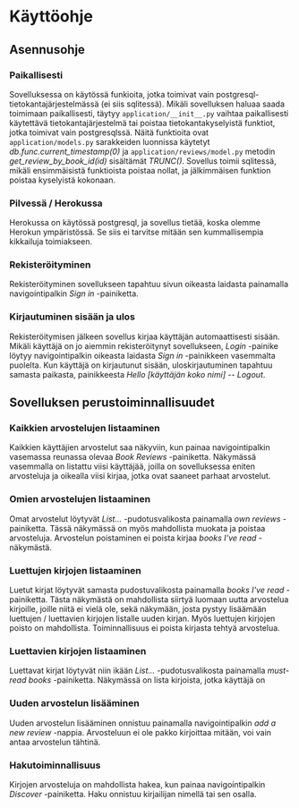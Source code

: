 # Käyttöohje

## Asennusohje

### Paikallisesti

Sovelluksessa on käytössä funkioita, jotka toimivat vain postgresql-tietokantajärjestelmässä (ei siis sqlitessä). Mikäli sovelluksen haluaa saada toimimaan paikallisesti, täytyy `application/__init__.py` vaihtaa paikallisesti käytettävä tietokantajärjestelmä tai poistaa tietokantakyselyistä funktiot, jotka toimivat vain postgresqlssä. Näitä funktioita ovat `application/models.py` sarakkeiden luonnissa käytetyt *db.func.current_timestamp(0)* ja `application/reviews/model.py` metodin *get_review_by_book_id(id)* sisältämät *TRUNC()*. Sovellus toimii sqlitessä, mikäli ensimmäisistä funktioista poistaa nollat, ja jälkimmäisen funktion poistaa kyselyistä kokonaan.

### Pilvessä / Herokussa

Herokussa on käytössä postgresql, ja sovellus tietää, koska olemme Herokun ympäristössä. Se siis ei tarvitse mitään sen kummallisempia kikkailuja toimiakseen.

### Rekisteröityminen

Rekisteröityminen sovellukseen tapahtuu sivun oikeasta laidasta painamalla navigointipalkin *Sign in* -painiketta.

### Kirjautuminen sisään ja ulos

Rekisteröitymisen jälkeen sovellus kirjaa käyttäjän automaattisesti sisään. Mikäli käyttäjä on jo aiemmin rekisteröitynyt sovellukseen, *Login* -painike löytyy navigointipalkin oikeasta laidasta *Sign in* -painikkeen vasemmalta puolelta. Kun käyttäjä on kirjautunut sisään, uloskirjautuminen tapahtuu samasta paikasta, painikkeesta *Hello [käyttäjän koko nimi] -- Logout*.

## Sovelluksen perustoiminnallisuudet

### Kaikkien arvostelujen listaaminen

Kaikkien käyttäjien arvostelut saa näkyviin, kun painaa navigointipalkin vasemassa reunassa olevaa *Book Reviews* -painiketta. Näkymässä vasemmalla on listattu viisi käyttäjää, joilla on sovelluksessa eniten arvosteluja ja oikealla viisi kirjaa, jotka ovat saaneet parhaat arvostelut.

### Omien arvostelujen listaaminen

Omat arvostelut löytyvät *List...* -pudotusvalikosta painamalla *own reviews* -painiketta. Tässä näkymässä on myös mahdollista muokata ja poistaa arvosteluja. Arvostelun poistaminen ei poista kirjaa *books I've read* -näkymästä.

### Luettujen kirjojen listaaminen

Luetut kirjat löytyvät samasta pudostuvalikosta painamalla *books I've read* -painiketta. Tästa näkymästä on mahdollista siirtyä luomaan uutta arvostelua kirjoille, joille niitä ei vielä ole, sekä näkymään, josta pystyy lisäämään luettujen / luettavien kirjojen listalle uuden kirjan. Myös luettujen kirjojen poisto on mahdollista. Toiminnallisuus ei poista kirjasta tehtyä arvostelua.

### Luettavien kirjojen listaaminen

Luettavat kirjat löytyvät niin ikään *List...* -pudotusvalikosta painamalla *must-read books* -painiketta. Näkymässä on lista kirjoista, jotka käyttäjä on 

### Uuden arvostelun lisääminen

Uuden arvostelun lisääminen onnistuu painamalla navigointipalkin *add a new review* -nappia. Arvosteluun ei ole pakko kirjoittaa mitään, voi vain antaa arvostelun tähtinä.

### Hakutoiminnallisuus

Kirjojen arvosteluja on mahdollista hakea, kun painaa navigointipalkin *Discover* -painiketta. Haku onnistuu kirjailijan nimellä tai sen osalla.
